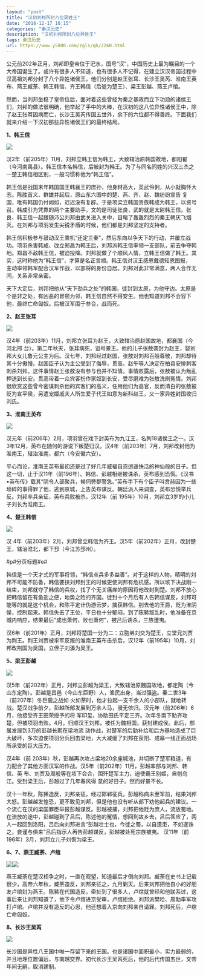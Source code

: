 ```yaml
---
layout: "post"
title: "汉初刘邦所封八位异姓王"
date: "2018-12-17 16:15"
categories: "秦汉历史"
description: "汉初刘邦所封八位异姓王"
tags: 秦汉历史
url: https://www.y5000.com/zgls/qh/2260.html
---
```






公元前202年正月，刘邦即皇帝位于汜水，国号“汉”，中国历史上最为瞩目的一个大帝国诞生了。或许有很多人不知道，也有很多人不记得，在建立汉汉帝国过程中汉高祖刘邦分封了八个异姓诸侯王，他们分别是赵王张耳、长沙王吴芮、淮南王英布、燕王臧荼、韩王韩信、齐王韩信（后徙为楚王）、梁王彭越、燕王卢绾。

然而，当刘邦坐稳了皇帝位后，面对着这些曾经为秦之暴政而立下功勋的诸侯王们，刘邦的做法很明确，他举起了手中的大棒，在汉初的这八位异性诸侯王中，除了赵王张耳因病而亡，长沙王吴芮传国五世外，余下的六位都不得善终。下面我们就来介绍一下汉初那些异性诸侯王们的最终结局。

**1、韩王信**

[![](https://img.y5000.com/uploads/allimg/160328/4-16032Q33S3P3.jpg)](https://www.y5000.com)

汉2年（前205年）11月，刘邦立韩王信为韩王，大致辖治原韩国故地，都阳翟（今河南禹县）。韩王信本名韩信，后被封为韩王。为了与同名同姓的兴汉三杰之一楚王韩信相区别，一般习惯称他为“韩王信”。

韩王信是战国末年韩国国王韩襄王的庶孙，他身材高大，英武伶俐，从小就胸怀大志。陈胜首义、群雄并起后，原山东六国中的楚、燕、齐、赵、魏纷纷宣告
复国，唯有韩国仍付阙如，迟迟没有复辟。于是项梁立韩国贵族韩成为韩王，以资号召。韩成引为凭靠的两个主要助手，文的是司徒张良，武的就是太尉韩王信。张良、韩王信一起跟随沛公刘邦由武关进入关中，目睹了轰轰烈烈的秦王朝灰飞烟灭。在刘邦与项羽发生尖锐矛盾的时候，他们都是刘邦坚定的支持者。

韩王信积极参与鼓动汉王乘机“还定三秦”，然后东向以争天下的行动，并屡立战功。项羽杀害韩成、改立郑昌为韩王后，刘邦派韩王信率领一支部队，前去争夺韩
地。郑昌不敌韩王信，被迫投降。刘邦就做了个顺风人情，立韩王信做了韩王。其实，这时称他为“韩王信”，才算是名正言顺。韩王信对汉王感恩戴德知恩图报，
主动率领韩军配合汉军作战，以部将的身份自居。刘邦对此非常满意，两人合作无间，关系非常亲密。

天下大定后，刘邦把他从“天下劲兵之处”的韩国，徙封到太原，为他守边。太原是个是非之处，有凶恶的冒顿为邻，韩王信自然不得安生。他也知道刘邦不会容下他，最终亡命匈奴。后被汉军围于参合，战而死。

**2、赵王张耳**

[![](https://img.y5000.com/uploads/allimg/160328/4-16032Q33922591.jpg)](https://www.y5000.com)

汉4年（前203年）11月，刘邦立张耳为赵王，大致辖治原赵国故地，都襄国（今河北邢
台）。第二年秋天，张耳病死，谥号景王。他的儿子张敖袭封为赵王，娶刘邦大女儿鲁元公主为后。汉七年，刘邦经过赵国，张敖对刘邦百般尊敬，刘邦却待其十分傲慢。赵国臣子认为主公受到了侮辱，贯高、赵午等人决定在柏县安排刺客刺杀刘邦。这件事情赵王张敖没有参与也并不知情。事情败露后，张敖被认为叛乱押送到长安。贯高带着一众宾客扮作家奴到长安，受尽磨难为张敖洗刷冤情。刘邦很欣赏这些曾今密谋刺杀他的宾客们的高义，任用他们为高官，反而清白的张敖被贬为宣平侯，另遣宠姬戚夫人所生爱子代王如意为新科赵王，又一家异姓封国收归刘氏。

**3、淮南王英布**

[![](https://img.y5000.com/uploads/allimg/160328/4-16032Q3400J94.jpg)](https://www.y5000.com)

汉元年（前206年）2月，项羽曾在戏下封英布为九江王，名列18诸侯王之一。汉3年12月，英布在随何的游说下叛楚归汉。汉4年（前203年）7月，刘邦改封他为淮南王，辖治淮南，都六（今安徽六安）。

平心而论，淮南王英布最初还是过了好几年威福自恣逍遥快活的神仙般的日子。但这一切，止于汉11年（前196年）。韩信、彭越相继被诛杀，英布感到恐慌。《汉书•英布传》载其“阴令人部聚兵，候伺旁郡警急。”英布手下有个臣子叫贲赫因为一些琐碎的事得罪了他，逃到京城，上告英布谋反。朝廷派人来调查，英布恐慌举兵反。刘邦率兵亲征，英布兵败被杀。汉12年（前
195年）10月，刘邦立3岁的小儿子刘长为淮南王。

**4、楚王韩信**

[![](https://img.y5000.com/uploads/allimg/160328/4-16032Q34100E8.jpg)](https://www.y5000.com)

汉 4年（前203年）2月，刘邦曾立韩信为齐王。汉5年（前202年）正月，改封楚王，辖治淮北，都下邳（今江苏邳州）。

#p#分页标题#e#

韩信是一个天才式的军事将领，“韩信点兵多多益善”。对于这样的人物，精明的刘邦不可能不防备，韩信要挟刘邦封王的时候更使刘邦有危机感。所以垓下决战刚一结束，刘邦就夺了韩信的兵权，找了个无关痛痒的原因将他改封到楚。刘邦不放心把韩信留在有鱼盐之便，地势之险的齐国。徙封十个月后有人告韩信谋反，刘邦可能等的就是这个机会，和陈平定计伪游云梦，擒获韩信。削去他的王爵，贬为淮阴侯，控制起来。韩信失去了王位，平日也十分郁闷，到了陈豨叛乱时，他准备在京城内响应，结果最后“成也萧何，败也萧何”，被吕后诱杀，三族遭夷。

汉6年（前201年）正月，刘邦将楚国一分为二：立胞弟刘交为楚王，立堂兄刘贾为荆王。荆王刘贾被率军反叛的淮南王英布击杀后，汉12年（前195年）10月，刘邦改荆国为吴国，立侄子刘濞为吴王。

**5、梁王彭越**

[![](https://img.y5000.com/uploads/allimg/160328/4-16032Q34143237.jpg)](https://www.y5000.com)

汉5年（前202年）正月，刘邦立彭越为梁王，大致辖治原魏国故地，都定陶（今
山东定陶）。彭越是昌邑（今山东巨野）人，渔民出身，当过强盗。秦二世3年（前207年）冬巨鹿之战如
火如荼时，他才拉起一支千余人的小部队，就地转战。楚汉战争前夕，彭越所部发展到万余人马，漫无依归。汉元年（前206年）6月，他接受齐王田荣授予的将
军印玺，协助田氏平定三齐。次年冬南下助齐攻楚，但被项羽击败。4月，归顺汉王刘邦，被任为魏相国，获封建成侯。此后，部属发展到3万的彭越长期在梁地流
动作战，对楚军的后勤补给和后方基地造成了巨大破坏，多次迫使项羽分兵回击梁地，大大减缓了刘邦在荥阳、成皋一线正面战场所承受的巨大压力。

汉4年（前 203年）秋，彭越再次攻占梁地20余座城池，并切断了楚军粮道，有力配合了其他方面汉军的作战。汉5年（前202年）11月，彭越率部与刘邦、韩信、英
布、刘贾及周殷等在垓下会合，围歼楚军主力，迫使霸王别姬，自刎乌江。受封梁王后，彭越过了几年春风得 意的好日子。然而好景不长。

汉十一年秋，陈豨造反，刘邦亲征，经过邯郸征兵，彭越称病未至军前，结果刘邦大怒。彭越越发惶恐，更不敢见刘邦，但是他也没有听从部下劝他起兵的建议。一个流亡在汉的梁国罪臣举报彭越谋反。彭越被捕，刘邦把他贬为庶人，流放蜀地。在流放的途中，彭越碰到了吕后，陈述他的冤情，想回到故乡去，吕后答应了，两人一起回到洛阳，吕后向刘邦进言“彭越壮士也，今徙之蜀，以自遗患，不如遂诛之，妾谨与俱来”吕后指示人再告彭越谋反，彭越被处死宗族被夷。
汉11年（前196年）3月，刘邦立儿子刘恢为梁王。

**6、7、燕王臧荼、卢绾**

[![](https://img.y5000.com/uploads/allimg/160328/4-16032Q34244562.jpg)](https://www.y5000.com)[![](https://img.y5000.com/uploads/allimg/160328/4-16032Q34334c7.jpg)](https://www.y5000.com)

燕王臧荼在楚汉相争之时，一直在观望，知道最后才倒向刘邦。臧荼在史书上记载很少，高帝六年秋，臧荼造反，刘邦亲征之，九月剿灭。后来刘邦把他自小的好朋友卢绾封为燕王。陈豨在代国造反，牵扯到了很多人，卢绾就曾经和他联系过，这事后来让刘邦知道了，他下令卢绾进京受审，卢绾拒绝。刘邦派樊哙、周勃率军攻打卢绾。卢绾并没有造反的心思，他还想着入京向刘邦亲自请罪。刘邦死后，卢绾亡命匈奴。

**8、长沙王吴芮**

[![](https://img.y5000.com/uploads/allimg/160328/4-16032Q3442cL.jpg)](https://www.y5000.com)

长沙国是异性八王国中唯一存留下来的王国。也是诸国中面积最小，实力最弱的，并且地理位置偏远，与南越交界。初代长沙王吴芮死后，他的后代传国五世，文帝年间无嗣，取消建制。
